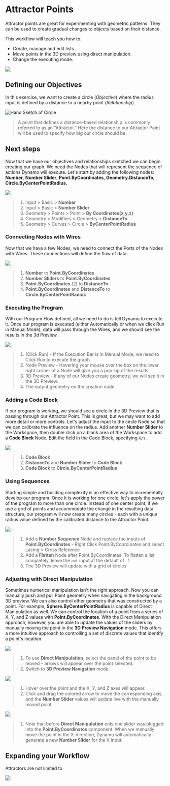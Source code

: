 # Attractor Points

Attractor points are great for experimenting with geometric patterns. They can be used to create gradual changes to objects based on their distance.

This workflow will teach you how to:

* Create, manage and edit lists.
* Move points in the 3D preview using direct manipulation.
* Change the executing mode.

![](../../.gitbook/assets/attractor1.gif)

## Defining our Objectives&#x20;

In this exercise, we want to create a circle (_Objective_) where the radius input is defined by a distance to a nearby point (_Relationship_).

![Hand Sketch of Circle](../../.gitbook/assets/00-Hand-Sketch-of-Circle.png)

> A point that defines a distance-based relationship is commonly referred to as an "Attractor." Here the distance to our Attractor Point will be used to specify how big our circle should be.

## Next steps&#x20;

Now that we have our objectives and relationships sketched we can begin creating our graph. We need the Nodes that will represent the sequence of actions Dynamo will execute. Let's start by adding the following nodes: **Number**, **Number Slider**, **Point.ByCoordinates**, **Geometry.DistanceTo, Circle.ByCenterPointRadius.**

![](<../../.gitbook/assets/attractor (2).png>)

> 1. Input > Basic > **Number**
> 2. Input > Basic > **Number Slider**
> 3. Geometry > Points > Point > **By Coordinates(x,y,z)**
> 4. Geometry > Modifiers > Geometry > **DistanceTo**
> 5. Geometry > Curves > Circle > **ByCenterPointRadius**

### Connecting Nodes with Wires&#x20;

Now that we have a few Nodes, we need to connect the Ports of the Nodes with Wires. These connections will define the flow of data.

![](<../../.gitbook/assets/attractor (3).png>)

> 1. **Number** to **Point.ByCoordinates**
> 2. **Number Sliders** to **Point.ByCoordinates**
> 3. **Point.ByCoordinates** (2) to **DistanceTo**
> 4. **Point.ByCoordinates** and **DistanceTo** to **Circle.ByCenterPointRadius**

### Executing the Program&#x20;

With our Program Flow defined, all we need to do is tell Dynamo to execute it. Once our program is executed (either Automatically or when we click Run in Manual Mode), data will pass through the Wires, and we should see the results in the 3d Preview.

![](<../../.gitbook/assets/attractor (4).png>)

> 1. (Click Run) - If the Execution Bar is in Manual Mode, we need to Click Run to execute the graph
> 2. Node Preview - Hovering your mouse over the box on the lower right corner of a Node will give you a pop-up of the results
> 3. 3D Preview - If any of our Nodes create geometry, we will see it in the 3D Preview.
> 4. The output geometry on the creation node.

### Adding **a Code Block**&#x20;

If our program is working, we should see a circle in the 3D Preview that is passing through our Attractor Point. This is great, but we may want to add more detail or more controls. Let's adjust the input to the circle Node so that we can calibrate the influence on the radius. Add another **Number Slider** to the Workspace, then double click on a blank area of the Workspace to add a **Code Block** Node. Edit the field in the Code Block, specifying `X/Y`.

![](<../../.gitbook/assets/attractor (5).png>)

> 1. **Code Block**
> 2. **DistanceTo** and **Number Slider** to **Code Block**
> 3. **Code Block** to **Circle.ByCenterPointRadius**

### Using Sequences&#x20;

Starting simple and building complexity is an effective way to incrementally develop our program. Once it is working for one circle, let's apply the power of the program to more than one circle. Instead of one center point, if we use a grid of points and accommodate the change in the resulting data structure, our program will now create many circles - each with a unique radius value defined by the calibrated distance to the Attractor Point.

![](<../../.gitbook/assets/attractor (6).png>)

> 1. Add a **Number Sequence** Node and replace the inputs of **Point.ByCoordinates** - Right Click Point.ByCoordinates and select Lacing > Cross Reference
> 2. Add a **Flatten** Node after Point.ByCoordinates. To flatten a list completely, leave the `amt` input at the default of `-1`
> 3. The 3D Preview will update with a grid of circles

### Adjusting with Direct Manipulation&#x20;

Sometimes numerical manipulation isn't the right approach. Now you can manually push and pull Point geometry when navigating in the background 3D preview. We can also control other geometry that was constructed by a point. For example, **Sphere.ByCenterPointRadius** is capable of Direct Manipulation as well. We can control the location of a point from a series of X, Y, and Z values with **Point.ByCoordinates**. With the Direct Manipulation approach, however, you are able to update the values of the sliders by manually moving the point in the **3D Preview Navigation** mode. This offers a more intuitive approach to controlling a set of discrete values that identify a point's location.

![](<../../.gitbook/assets/attractor (7).png>)

> 1. To use **Direct Manipulation**, select the panel of the point to be moved – arrows will appear over the point selected.
> 2. Switch to **3D Preview Navigation** mode.

![](../../.gitbook/assets/attractor\(8\).png)

> 1. Hover over the point and the X, Y, and Z axes will appear.
> 2. Click and drag the colored arrow to move the corresponding axis, and the **Number Slider** values will update live with the manually moved point.

![](<../../.gitbook/assets/attractor (1).png>)

> 1. Note that before **Direct Manipulation** only one slider was plugged into the **Point.ByCoordinates** component. When we manually move the point in the X-direction, Dynamo will automatically generate a new **Number Slider** for the X input.

## Expanding your Workflow

Attractors are not limited to&#x20;

![](<../../.gitbook/assets/image (7) (1).png>)

